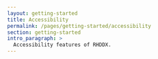 ```yaml
---
layout: getting-started
title: Accessibility
permalink: /pages/getting-started/accessibility
section: getting-started
intro_paragraph: >
  Accessibility features of RHDDX.
---
```

